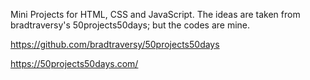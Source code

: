 Mini Projects for HTML, CSS and JavaScript.
The ideas are taken from bradtraversy's 50projects50days; but the codes are mine.


https://github.com/bradtraversy/50projects50days

https://50projects50days.com/
